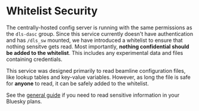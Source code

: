 # Whitelist Security

The centrally-hosted config server is running with the same permissions as the `dls-dasc` group. Since this service currently doesn't have authentication and has `/dls_sw` mounted, we have introduced a whitelist to ensure that nothing sensitve gets read. Most importantly, **nothing confidential should be added to the whitelist**. This includes any experimental data and files containing credentials.

This service was designed primarily to read beamline configuration files, like lookup tables and key-value variables. However, as long the file is safe for **anyone** to read, it can be safely added to the whitelist.

See the [general guide](../how-to/config-server-guide.md) if you need to read sensitive information in your Bluesky plans.

